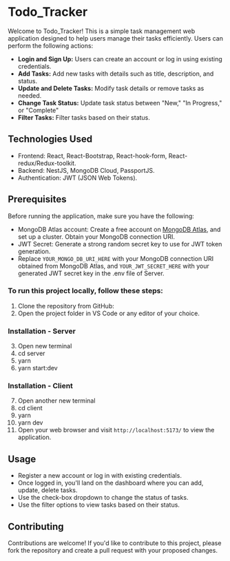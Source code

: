 # Todo_Tracker

Welcome to Todo_Tracker! This is a simple task management web application designed to help users manage their tasks efficiently. Users can perform the following actions:

- **Login and Sign Up:** Users can create an account or log in using existing credentials.
- **Add Tasks:** Add new tasks with details such as title, description, and status.
- **Update and Delete Tasks:** Modify task details or remove tasks as needed.
- **Change Task Status:** Update task status between "New," "In Progress," or "Complete"
- **Filter Tasks:** Filter tasks based on their status.

## Technologies Used

- Frontend: React, React-Bootstrap, React-hook-form, React-redux/Redux-toolkit.
- Backend: NestJS, MongoDB Cloud, PassportJS.
- Authentication: JWT (JSON Web Tokens).

## Prerequisites

Before running the application, make sure you have the following:

- MongoDB Atlas account: Create a free account on [MongoDB Atlas](https://www.mongodb.com/cloud/atlas), and set up a cluster. Obtain your MongoDB connection URI.
- JWT Secret: Generate a strong random secret key to use for JWT token generation.
- Replace `YOUR_MONGO_DB_URI_HERE` with your MongoDB connection URI obtained from MongoDB Atlas, and `YOUR_JWT_SECRET_HERE` with your generated JWT secret key in the .env file of Server.

### To run this project locally, follow these steps:

1. Clone the repository from GitHub:
2. Open the project folder in VS Code or any editor of your choice.

### Installation - Server

3. Open new terminal
4. cd server
5. yarn
6. yarn start:dev

### Installation - Client

7. Open another new terminal
8. cd client
9. yarn
10. yarn dev
11. Open your web browser and visit `http://localhost:5173/` to view the application.

## Usage

- Register a new account or log in with existing credentials.
- Once logged in, you'll land on the dashboard where you can add, update, delete tasks.
- Use the check-box dropdown to change the status of tasks.
- Use the filter options to view tasks based on their status.

## Contributing

Contributions are welcome! If you'd like to contribute to this project, please fork the repository and create a pull request with your proposed changes.
